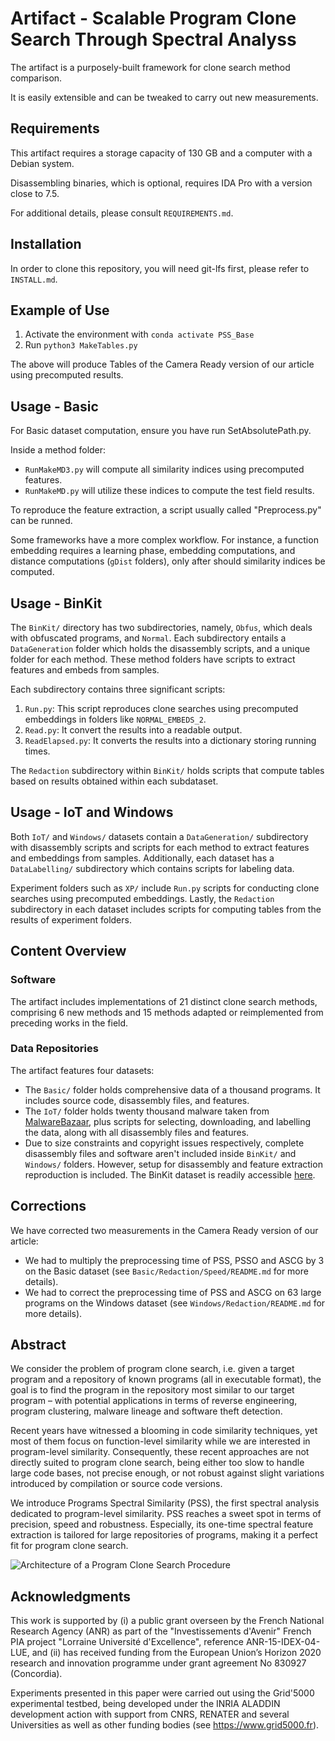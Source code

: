 # Artifact - Scalable Program Clone Search Through Spectral Analyss

The artifact is a purposely-built framework for clone search method comparison.

It is easily extensible and can be tweaked to carry out new measurements.

## Requirements

This artifact requires a storage capacity of 130 GB and a computer with a Debian system.

Disassembling binaries, which is optional, requires IDA Pro with a version close to 7.5.

For additional details, please consult `REQUIREMENTS.md`.

## Installation

In order to clone this repository, you will need git-lfs first, please refer to `INSTALL.md`.

## Example of Use

1. Activate the environment with `conda activate PSS_Base`
2. Run `python3 MakeTables.py` 

The above will produce Tables of the Camera Ready version of our article using precomputed results.

## Usage - Basic
For Basic dataset computation, ensure you have run SetAbsolutePath.py.

Inside a method folder:
- `RunMakeMD3.py` will compute all similarity indices using precomputed features.
- `RunMakeMD.py` will utilize these indices to compute the test field results.

To reproduce the feature extraction, a script usually called "Preprocess.py" can be runned.

Some frameworks have a more complex workflow. For instance, a function embedding requires a learning phase, embedding computations, and distance computations (`gDist` folders), only after should similarity indices be computed.


## Usage - BinKit 
The `BinKit/` directory has two subdirectories, namely, `Obfus`, which deals with obfuscated programs, and `Normal`. 
Each subdirectory entails a `DataGeneration` folder which holds the disassembly scripts, and a unique folder for each method.
These method folders have scripts to extract features and embeds from samples.

Each subdirectory contains three significant scripts:
1. `Run.py`: This script reproduces clone searches using precomputed embeddings in folders like `NORMAL_EMBEDS_2`.
2. `Read.py`: It convert the results into a readable output.
3. `ReadElapsed.py`: It converts the results into a dictionary storing running times.

The `Redaction` subdirectory within `BinKit/` holds scripts that compute tables based on results obtained within each subdataset.

## Usage - IoT and Windows
Both `IoT/` and `Windows/` datasets contain a `DataGeneration/` subdirectory with disassembly scripts and scripts for each method to extract features and embeddings from samples. 
Additionally, each dataset has a `DataLabelling/` subdirectory which contains scripts for labeling data. 

Experiment folders such as  `XP/`  include `Run.py` scripts for conducting clone searches using precomputed embeddings. 
Lastly, the `Redaction` subdirectory in each dataset includes scripts for computing tables from the results of experiment folders.


## Content Overview

### Software 

The artifact includes implementations of 21 distinct clone search methods, comprising 6 new methods and 15 methods adapted or reimplemented from preceding works in the field.

### Data Repositories 

The artifact features four datasets:
- The `Basic/` folder holds comprehensive data of a thousand programs. It includes source code, disassembly files, and features.
- The `IoT/` folder holds twenty thousand malware taken from  [MalwareBazaar](https://bazaar.abuse.ch/), plus scripts for selecting, downloading, and labelling the data, along with all disassembly files and features.
- Due to size constraints and copyright issues respectively, complete disassembly files and software aren't included inside `BinKit/` and `Windows/` folders. However, setup for disassembly and feature extraction reproduction is included. The BinKit dataset is readily accessible [here](https://github.com/SoftSec-KAIST/BinKit).

## Corrections
We have corrected two measurements in the Camera Ready version of our article:
- We had to multiply the preprocessing time of PSS, PSSO and ASCG by 3 on the Basic dataset (see `Basic/Redaction/Speed/README.md` for more details).
- We had to correct the preprocessing time of PSS and ASCG on 63 large programs on the Windows dataset (see `Windows/Redaction/README.md` for more details).


## Abstract
We consider the problem of program clone search, i.e. given a target program and a repository of known programs (all in executable format), the goal is to find the program in the repository most similar to our target program – with potential applications in terms of reverse engineering, program clustering, malware lineage and software theft detection.

Recent years have witnessed a blooming in code similarity techniques, yet most of them focus on function-level similarity while we are interested in program-level similarity. 
Consequently, these recent approaches are not directly suited to program clone search, being either too slow to handle large code bases, not precise enough, or not robust against slight variations introduced by compilation or source code versions. 

We introduce Programs Spectral Similarity (PSS), the first spectral analysis dedicated to program-level similarity.
PSS reaches a sweet spot in terms of precision, speed and robustness. Especially, its one-time spectral feature extraction is tailored for large repositories of programs, making it a perfect fit for program clone search.

![Architecture of a Program Clone Search Procedure](./ArchitectureProgramCloneSearchProcedure.png "Architecture of a Program Clone Search Procedure")

## Acknowledgments

This work is supported by (i) a public grant overseen by the French National Research Agency (ANR) as part of the "Investissements d'Avenir" French PIA project "Lorraine Université d'Excellence", reference ANR-15-IDEX-04-LUE, and (ii) has received funding from the European Union’s Horizon 2020 research and innovation programme under grant agreement No 830927 (Concordia).

Experiments presented in this paper were carried out using the Grid'5000 experimental testbed, being developed under the INRIA ALADDIN development action with support from CNRS, RENATER and several Universities as well as other funding bodies (see https://www.grid5000.fr).
